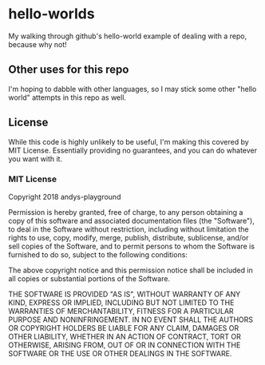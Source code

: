 # hello-worlds
My walking through github's hello-world example of dealing with a repo, because why not!

## Other uses for this repo
I'm hoping to dabble with other languages, so I may stick some other "hello world" attempts in this repo as well.

## License

While this code is highly unlikely to be useful, I'm making this covered by MIT License.  Essentially providing no guarantees, and you can do whatever you want with it.

### MIT License

Copyright 2018 andys-playground

Permission is hereby granted, free of charge, to any person obtaining a copy of this software and associated documentation files (the "Software"), to deal in the Software without restriction, including without limitation the rights to use, copy, modify, merge, publish, distribute, sublicense, and/or sell copies of the Software, and to permit persons to whom the Software is furnished to do so, subject to the following conditions:

The above copyright notice and this permission notice shall be included in all copies or substantial portions of the Software.

THE SOFTWARE IS PROVIDED "AS IS", WITHOUT WARRANTY OF ANY KIND, EXPRESS OR IMPLIED, INCLUDING BUT NOT LIMITED TO THE WARRANTIES OF MERCHANTABILITY, FITNESS FOR A PARTICULAR PURPOSE AND NONINFRINGEMENT. IN NO EVENT SHALL THE AUTHORS OR COPYRIGHT HOLDERS BE LIABLE FOR ANY CLAIM, DAMAGES OR OTHER LIABILITY, WHETHER IN AN ACTION OF CONTRACT, TORT OR OTHERWISE, ARISING FROM, OUT OF OR IN CONNECTION WITH THE SOFTWARE OR THE USE OR OTHER DEALINGS IN THE SOFTWARE.
